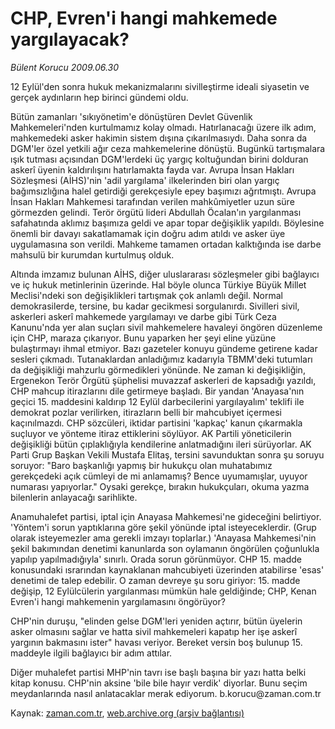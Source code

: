 # CHP, Evren'i hangi mahkemede yargılayacak?

*Bülent Korucu 2009.06.30*

<tr><td class="metin" colspan="2" style="padding-top: 20px; padding-left: 5px; padding-right: 10px;">12 Eylül'den sonra hukuk mekanizmalarını sivilleştirme ideali siyasetin ve gerçek aydınların hep birinci gündemi oldu.</td></tr><tr><td class="metin" colspan="2" style="padding-top: 20px; padding-left: 5px; padding-right: 10px;"><p>Bütün zamanları 'sıkıyönetim'e dönüştüren Devlet Güvenlik Mahkemeleri'nden kurtulmamız kolay olmadı. Hatırlanacağı üzere ilk adım, mahkemedeki asker hakimin sistem dışına çıkarılmasıydı. Daha sonra da DGM'ler özel yetkili ağır ceza mahkemelerine dönüştü. Bugünkü tartışmalara ışık tutması açısından DGM'lerdeki üç yargıç koltuğundan birini dolduran askerî üyenin kaldırılışını hatırlamakta fayda var. Avrupa İnsan Hakları Sözleşmesi (AİHS)'nin 'adil yargılama' ilkelerinden biri olan yargıç bağımsızlığına halel getirdiği gerekçesiyle epey başımızı ağrıtmıştı. Avrupa İnsan Hakları Mahkemesi tarafından verilen mahkûmiyetler uzun süre görmezden gelindi. Terör örgütü lideri Abdullah Öcalan'ın yargılanması safahatında aklımız başımıza geldi ve apar topar değişiklik yapıldı. Böylesine önemli bir davayı sakatlamamak için doğru adım atıldı ve asker üye uygulamasına son verildi. Mahkeme tamamen ortadan kalktığında ise darbe mahsulü bir kurumdan kurtulmuş olduk.
<p>Altında imzamız bulunan AİHS, diğer uluslararası sözleşmeler gibi bağlayıcı ve iç hukuk metinlerinin üzerinde. Hal böyle olunca Türkiye Büyük Millet Meclisi'ndeki son değişiklikleri tartışmak çok anlamlı değil. Normal demokrasilerde, tersine, bu kadar gecikmesi sorgulanırdı. Sivilleri sivil, askerleri askerî mahkemede yargılamayı ve darbe gibi Türk Ceza Kanunu'nda yer alan suçları sivil mahkemelere havaleyi öngören düzenleme için CHP, maraza çıkarıyor. Bunu yaparken her şeyi eline yüzüne bulaştırmayı ihmal etmiyor. Bazı gazeteler konuyu gündeme getirene kadar sesleri çıkmadı. Tutanaklardan anladığımız kadarıyla TBMM'deki tutumları da değişikliği mahzurlu görmedikleri yönünde. Ne zaman ki değişikliğin, Ergenekon Terör Örgütü şüphelisi muvazzaf askerleri de kapsadığı yazıldı, CHP mahcup itirazlarını dile getirmeye başladı. Bir yandan 'Anayasa'nın geçici 15. maddesini kaldırıp 12 Eylül darbecilerini yargılayalım' teklifi ile demokrat pozlar verilirken, itirazların belli bir mahcubiyet içermesi kaçınılmazdı. CHP sözcüleri, iktidar partisini 'kapkaç' kanun çıkarmakla suçluyor ve yönteme itiraz ettiklerini söylüyor. AK Partili yöneticilerin değişikliği bütün çıplaklığıyla kendilerine anlatmadığını ileri sürüyorlar. AK Parti Grup Başkan Vekili Mustafa Elitaş, tersini savunduktan sonra şu soruyu soruyor: "Baro başkanlığı yapmış bir hukukçu olan muhatabımız gerekçedeki açık cümleyi de mi anlamamış? Bence uyumamışlar, uyuyor numarası yapıyorlar." Oysaki gerekçe, bırakın hukukçuları, okuma yazma bilenlerin anlayacağı sarihlikte.
<p> Anamuhalefet partisi, iptal için Anayasa Mahkemesi'ne gideceğini belirtiyor. 'Yöntem'i sorun yaptıklarına göre şekil yönünde iptal isteyeceklerdir. (Grup olarak isteyemezler ama gerekli imzayı toplarlar.) 'Anayasa Mahkemesi'nin şekil bakımından denetimi kanunlarda son oylamanın öngörülen çoğunlukla yapılıp yapılmadığıyla' sınırlı. Orada sorun görünmüyor. CHP 15. madde konusundaki ısrarından kaynaklanan mahcubiyeti üzerinden atabilirse 'esas' denetimi de talep edebilir. O zaman devreye şu soru giriyor: 15. madde değişip, 12 Eylülcülerin yargılanması mümkün hale geldiğinde; CHP, Kenan Evren'i hangi mahkemenin yargılamasını öngörüyor?
<p>CHP'nin duruşu, "elinden gelse DGM'leri yeniden açtırır, bütün üyelerin asker olmasını sağlar ve hatta sivil mahkemeleri kapatıp her işe askerî yargının bakmasını ister" havası veriyor. Bereket versin boş bulunup 15. maddeyle ilgili bağlayıcı bir adım attılar.
<p>Diğer muhalefet partisi MHP'nin tavrı ise başlı başına bir yazı hatta belki kitap konusu. CHP'nin aksine 'bile bile hayır verdik' diyorlar. Bunu seçim meydanlarında nasıl anlatacaklar merak ediyorum. b.korucu@zaman.com.tr<br/></p></p></p></p></p></td></tr>

Kaynak: [zaman.com.tr](http://zaman.com.tr/yazar.do?yazino=864347), [web.archive.org (arşiv bağlantısı)](http://web.archive.org/web/20090701002604/http://zaman.com.tr:80/yazar.do?yazino=864347)
